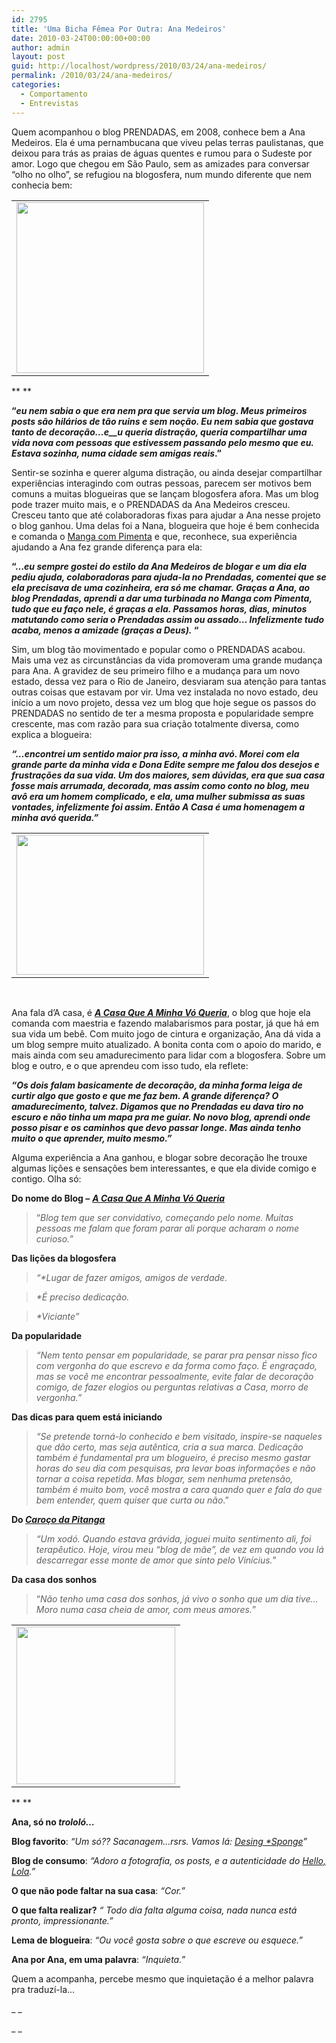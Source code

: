 ```yaml
---
id: 2795
title: 'Uma Bicha Fêmea Por Outra: Ana Medeiros'
date: 2010-03-24T00:00:00+00:00
author: admin
layout: post
guid: http://localhost/wordpress/2010/03/24/ana-medeiros/
permalink: /2010/03/24/ana-medeiros/
categories:
  - Comportamento
  - Entrevistas
---
```

Quem acompanhou o blog PRENDADAS, em 2008, conhece bem a Ana Medeiros. Ela é uma pernambucana que viveu pelas terras paulistanas, que deixou para trás as praias de águas quentes e rumou para o Sudeste por amor. Logo que chegou em São Paulo, sem as amizades para conversar “olho no olho”, se refugiou na blogosfera, num mundo diferente que nem conhecia bem:

<!--more-->

<table align="center">
  <tr>
    <td>
      <strong><a href="http://www.trololodemulher.com.br/blog/wp-content/uploads/2010/02/bicha-femea-ana-medeiros.jpg"><img class="aligncenter size-medium wp-image-4373" title="bicha femea ana medeiros" src="http://www.trololodemulher.com.br/blog/wp-content/uploads/2010/02/bicha-femea-ana-medeiros-300x273.jpg" alt="" width="300" height="273" /></a></strong>
    </td>
  </tr>
</table>

** **

**“_eu nem sabia o que era nem pra que servia um blog. Meus primeiros posts são hilários de tão ruins e sem noção. Eu nem sabia que gostava tanto de decoração…e__u queria distração, queria compartilhar uma vida nova com pessoas que estivessem passando pelo mesmo que eu. Estava sozinha, numa cidade sem amigas reais_.”**

Sentir-se sozinha e querer alguma distração, ou ainda desejar compartilhar experiências interagindo com outras pessoas, parecem ser motivos bem comuns a muitas blogueiras que se lançam blogosfera afora. Mas um blog pode trazer muito mais, e o PRENDADAS da Ana Medeiros cresceu. Cresceu tanto que até colaboradoras fixas para ajudar a Ana nesse projeto o blog ganhou. Uma delas foi a Nana, blogueira que hoje é bem conhecida e comanda o <a href="http://www.mangacompimenta.blogspot.com/" target="_blank">Manga com Pimenta</a> e que, reconhece, sua experiência ajudando a Ana fez grande diferença para ela:

**“…_eu sempre gostei do estilo da Ana Medeiros de blogar e um dia ela pediu ajuda, colaboradoras para ajuda-la no Prendadas, comentei que se ela precisava de uma cozinheira, era só me chamar._ _Graças a Ana, ao blog Prendadas, aprendi a dar uma turbinada no Manga com Pimenta, tudo que eu faço nele, é graças a ela. Passamos horas, dias, minutos matutando como seria o Prendadas assim ou assado… Infelizmente tudo acaba, menos a amizade (graças a Deus)._ “**

Sim, um blog tão movimentado e popular como o PRENDADAS acabou. Mais uma vez as circunstâncias da vida promoveram uma grande mudança para Ana. A gravidez de seu primeiro filho e a mudança para um novo estado, dessa vez para o Rio de Janeiro, desviaram sua atenção para tantas outras coisas que estavam por vir. Uma vez instalada no novo estado, deu início a um novo projeto, dessa vez um blog que hoje segue os passos do PRENDADAS no sentido de ter a mesma proposta e popularidade sempre crescente, mas com razão para sua criação totalmente diversa, como explica a blogueira:

_**“…encontrei um sentido maior pra isso, a minha avó. Morei com ela grande parte da minha vida e Dona Edite sempre me falou dos desejos e frustrações da sua vida. Um dos maiores, sem dúvidas, era que sua casa fosse mais arrumada, decorada, mas assim como conto no blog, meu avô era um homem complicado, e ela, uma mulher submissa as suas vontades, infelizmente foi assim. Então A Casa é uma homenagem a minha avó querida.”**_

<table align="center">
  <tr>
    <td>
      <strong><em><a href="http://www.trololodemulher.com.br/blog/wp-content/uploads/2010/02/familia-feliz.jpg"><img class="aligncenter size-medium wp-image-4374" title="familia feliz" src="http://www.trololodemulher.com.br/blog/wp-content/uploads/2010/02/familia-feliz-300x224.jpg" alt="" width="300" height="224" /></a></em></strong>
    </td>
  </tr>
</table>

 

Ana fala d’A casa, é **_<a href="http://acasaqueaminhavoqueria.blogspot.com/" target="_blank">A Casa Que A Minha Vó Queria</a>_**, o blog que hoje ela comanda com maestria e fazendo malabarismos para postar, já que há em sua vida um bebê. Com muito jogo de cintura e organização, Ana dá vida a um blog sempre muito atualizado. A bonita conta com o apoio do marido, e mais ainda com seu amadurecimento para lidar com a blogosfera. Sobre um blog e outro, e o que aprendeu com isso tudo, ela reflete:

_**“Os dois falam basicamente de decoração, da minha forma leiga de curtir algo que gosto e que me faz bem. A grande diferença? O amadurecimento, talvez. Digamos que no Prendadas eu dava tiro no escuro e não tinha um mapa pra me guiar. No novo blog, aprendi onde posso pisar e os caminhos que devo passar longe. Mas ainda tenho muito o que aprender, muito mesmo.”**_

Alguma experiência a Ana ganhou, e blogar sobre decoração lhe trouxe algumas lições e sensações bem interessantes, e que ela divide comigo e contigo. Olha só:

**Do nome do Blog –** _<a href="http://acasaqueaminhavoqueria.blogspot.com/" target="_blank"><strong>A Casa Que A Minha Vó Queria</strong></a>_

> “_Blog tem que ser convidativo, começando pelo nome. Muitas pessoas me falam que foram parar ali porque acharam o nome curioso.”_

**Das lições da blogosfera**

> _“*Lugar de fazer amigos, amigos de verdade._

> _*É preciso dedicação._

> _*Viciante”_

**Da popularidade**

> _“Nem tento pensar em popularidade, se parar pra pensar nisso fico com vergonha do que escrevo e da forma como faço. É engraçado, mas se você me encontrar pessoalmente, evite falar de decoração comigo, de fazer elogios ou perguntas relativas a Casa, morro de vergonha.”_

**Das dicas para quem está iniciando**

> _“Se pretende torná-lo conhecido e bem visitado, inspire-se naqueles que dão certo, mas seja autêntica, cria a sua marca. Dedicação também é fundamental pra um blogueiro, é preciso mesmo gastar horas do seu dia com pesquisas, pra levar boas informações e não tornar a coisa repetida. Mas blogar, sem nenhuma pretensão, também é muito bom, você mostra a cara quando quer e fala do que bem entender, quem quiser que curta ou não_.”

**Do <a href="http://aninhamedeiros.wordpress.com/" target="_blank"><em>Caroço da Pitanga</em></a>**

> _“Um xodó. Quando estava grávida, joguei muito sentimento ali, foi terapêutico. Hoje, virou meu “blog de mãe”, de vez em quando vou lá descarregar esse monte de amor que sinto pelo Vinícius._”

**Da casa dos sonhos**

> “_Não tenho uma casa dos sonhos, já vivo o sonho que um dia tive&#8230;Moro numa casa cheia de amor, com meus amores._”

<table align="center">
  <tr>
    <td>
      <a href="http://www.trololodemulher.com.br/blog/wp-content/uploads/2010/02/ana-na-praia.jpg"><img class="aligncenter size-full wp-image-4371" title="ana na praia" src="http://www.trololodemulher.com.br/blog/wp-content/uploads/2010/02/ana-na-praia.jpg" alt="" width="254" height="252" /></a>
    </td>
  </tr>
</table>

** **

**Ana, só no _trololó…_**

**Blog favorito**: _“Um só?? Sacanagem&#8230;rsrs. Vamos lá: <a href="http://www.designspongeonline.com/" target="_blank">Desing *Sponge</a>”_

**Blog de consumo**: _“Adoro a fotografia, os posts, e a autenticidade do <a href="http://www.hellololla.com/" target="_blank">Hello, Lola</a>.”_

**O que não pode faltar na sua casa**: _“Cor.”_

**O que falta realizar?** _“ Todo dia falta alguma coisa, nada nunca está pronto, impressionante.”_

**Lema de blogueira**: _“Ou você gosta sobre o que escreve ou esquece.”_

**Ana por Ana, em uma palavra**: _“Inquieta.”_

Quem a acompanha, percebe mesmo que inquietação é a melhor palavra pra traduzí-la…

_ _

_ _